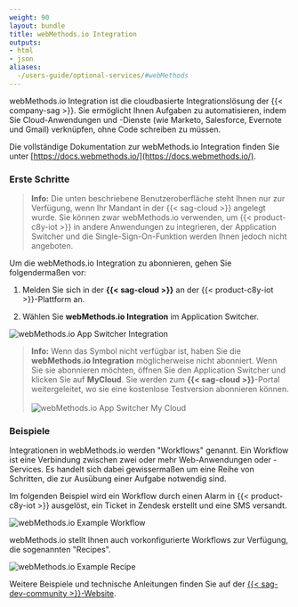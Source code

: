```yaml
---
weight: 90
layout: bundle
title: webMethods.io Integration
outputs:
- html
- json
aliases:
  -/users-guide/optional-services/#webMethods
---
```


webMethods.io Integration ist die cloudbasierte Integrationslösung der {{< company-sag >}}. Sie ermöglicht Ihnen Aufgaben zu automatisieren, indem Sie Cloud-Anwendungen und -Dienste (wie Marketo, Salesforce, Evernote und Gmail) verknüpfen, ohne Code schreiben zu müssen.

Die vollständige Dokumentation zur webMethods.io Integration finden Sie unter [https://docs.webmethods.io/](https://docs.webmethods.io/).

### Erste Schritte

>**Info:** Die unten beschriebene Benutzeroberfläche steht Ihnen nur zur Verfügung, wenn Ihr Mandant in der {{< sag-cloud >}} angelegt wurde. Sie können zwar webMethods.io verwenden, um {{< product-c8y-iot >}} in andere Anwendungen zu integrieren, der Application Switcher und die Single-Sign-On-Funktion werden Ihnen jedoch nicht angeboten.

Um die webMethods.io Integration zu abonnieren, gehen Sie folgendermaßen vor:

1. Melden Sie sich in der **{{< sag-cloud >}}** an der {{< product-c8y-iot >}}-Plattform an.

2. Wählen Sie **webMethods.io Integration** im Application Switcher.

![webMethods.io App Switcher Integration](/images/benutzerhandbuch/webMethods.io/wmio-appswitcher-integration.png)

>**Info:** Wenn das Symbol nicht verfügbar ist, haben Sie die **webMethods.io Integration** möglicherweise nicht abonniert. Wenn Sie sie abonnieren möchten, öffnen Sie den Application Switcher und klicken Sie auf **MyCloud**. Sie werden zum **{{< sag-cloud >}}**-Portal weitergeleitet, wo sie eine kostenlose Testversion abonnieren können.
<br><br>![webMethods.io App Switcher My Cloud](/images/benutzerhandbuch/webMethods.io/wmio-appswitcher-mycloud.png)

### Beispiele

Integrationen in webMethods.io werden "Workflows" genannt. Ein Workflow ist eine Verbindung zwischen zwei oder mehr Web-Anwendungen oder -Services. Es handelt sich dabei gewissermaßen um eine Reihe von Schritten, die zur Ausübung einer Aufgabe notwendig sind.

Im folgenden Beispiel wird ein Workflow durch einen Alarm in {{< product-c8y-iot >}} ausgelöst, ein Ticket in Zendesk erstellt und eine SMS versandt.

![webMethods.io Example Workflow](/images/benutzerhandbuch/webMethods.io/wmio-example1.png)

webMethods.io stellt Ihnen auch vorkonfigurierte Workflows zur Verfügung, die sogenannten "Recipes".

![webMethods.io Example Recipe](/images/benutzerhandbuch/webMethods.io/wmio-recipe-salesforce.png)

Weitere Beispiele und technische Anleitungen finden Sie auf der [{{< sag-dev-community >}}-Website](https://techcommunity.softwareag.com/en_en/webmethods-apis-integration-microservices.html).

